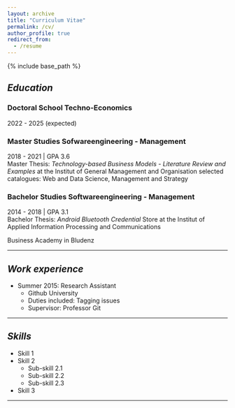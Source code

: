 ```yaml
---
layout: archive
title: "Curriculum Vitae"
permalink: /cv/
author_profile: true
redirect_from:
  - /resume
---
```


{% include base_path %}

## *Education*

### Doctoral School Techno-Economics
  2022 - 2025 (expected)

### Master Studies Sofwareengineering - Management
  2018 - 2021 | GPA 3.6 <br />
  Master Thesis: *Technology-based Business Models - Literature Review and Examples* at the Institut of General Management and Organisation
  selected catalogues: Web and Data Science, Management and Strategy

### Bachelor Studies Softwareengineering - Management
  2014 - 2018 | GPA 3.1 <br />
  Bachelor Thesis: *Android Bluetooth Credential* Store at the Institut of Applied Information Processing and Communications


Business Academy in Bludenz

---

## *Work experience*

* Summer 2015: Research Assistant
  * Github University
  * Duties included: Tagging issues
  * Supervisor: Professor Git

---

## *Skills*

* Skill 1
* Skill 2
  * Sub-skill 2.1
  * Sub-skill 2.2
  * Sub-skill 2.3
* Skill 3

---



<!-- Publications
======
  <ul>{% for post in site.publications %}
    {% include archive-single-cv.html %}
  {% endfor %}</ul> -->
  
<!-- Talks
======
  <ul>{% for post in site.talks %}
    {% include archive-single-talk-cv.html %}
  {% endfor %}</ul> -->
  
<!-- Teaching
======
  <ul>{% for post in site.teaching %}
    {% include archive-single-cv.html %}
  {% endfor %}</ul> -->
  
<!-- Service and leadership
======
* Currently signed in to 43 different slack teams -->


